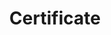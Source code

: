 ---
title: Certificate
menu:
  product_voyager_6.0.0-rc.1:
    identifier: certificate-guides
    name: Certificate
    parent: guides
    weight: 80
menu_name: product_voyager_6.0.0-rc.1
---